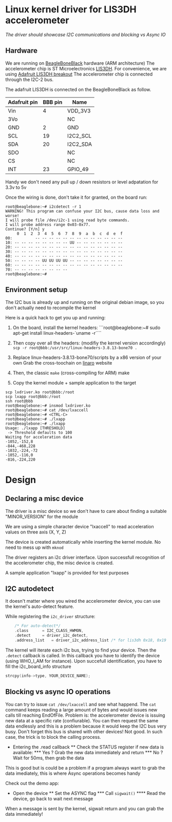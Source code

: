 # Linux kernel driver for LIS3DH accelerometer

*The driver should showcase I2C communications and blocking vs Async IO*

## Hardware

We are running on [BeagleBoneBlack](https://beagleboard.org/black) hardware (ARM architecture)
The accelerometer chip is ST Microelectronics [LIS3DH](http://www.st.com/content/ccc/resource/technical/document/datasheet/3c/ae/50/85/d6/b1/46/fe/CD00274221.pdf/files/CD00274221.pdf/jcr:content/translations/en.CD00274221.pdf).
For convenience, we are using [Adafruit LIS3DH breakout](https://learn.adafruit.com/adafruit-lis3dh-triple-axis-accelerometer-breakout/pinouts)
The accelerometer chip is connected through the I2C-2 bus.

The adafruit LIS3DH is connected on the BeagleBoneBlack as follow.

Adafruit pin | BBB pin | Name
--- | --- | ---
Vin | 4 | VDD_3V3
3Vo | | NC
GND | 2 | GND
SCL | 19 | I2C2_SCL
SDA | 20 | I2C2_SDA
SDO | | NC
CS | | NC
INT | 23 | GPIO_49

Handy we don't need any pull up / down resistors or level adpatation for 3.3v to 5v

Once the wiring is done, don't take it for granted, on the board run:
```
root@beaglebone:~# i2cdetect -r 1
WARNING! This program can confuse your I2C bus, cause data loss and worse!
I will probe file /dev/i2c-1 using read byte commands.
I will probe address range 0x03-0x77.
Continue? [Y/n] y
     0  1  2  3  4  5  6  7  8  9  a  b  c  d  e  f
00:          -- -- -- -- -- -- -- -- -- -- -- -- --
10: -- -- -- -- -- -- -- -- UU -- -- -- -- -- -- --
20: -- -- -- -- -- -- -- -- -- -- -- -- -- -- -- --
30: -- -- -- -- -- -- -- -- -- -- -- -- -- -- -- --
40: -- -- -- -- -- -- -- -- -- -- -- -- -- -- -- --
50: -- -- -- -- UU UU UU UU -- -- -- -- -- -- -- --
60: -- -- -- -- -- -- -- -- -- -- -- -- -- -- -- --
70: -- -- -- -- -- -- -- --
root@beaglebone:~#
```

## Environment setup

The I2C bus is already up and running on the original debian image, so you don't actually need to recompile the kernel

Here is a quick hack to get you up and running:

1. On the board, install the kernel headers:
  ```root@beaglebone:~# sudo apt-get install linux-headers-\`uname -r\````

2. Then copy over all the headers: (modifiy the kernel version accordingly)
  ```scp -r root@bbb:/usr/src/linux-headers-3.8.13-bone70 .```

3. Replace linux-headers-3.8.13-bone70/scripts by a x86 version of your own
  Grab the cross-toochain on [linaro](http://releases.linaro.org/components/toolchain/binaries/4.9-2016.02/arm-linux-gnueabihf/) website

4. Then, the classic `make` (cross-compiling for ARM)
  make

5. Copy the kernel module + sample application to the target
```
scp lxdriver.ko root@bbb:/root
scp lxapp root@bbb:/root
ssh root@bbb
root@beaglebone:~# insmod lxdriver.ko
root@beaglebone:~# cat /dev/lxaccell
root@beaglebone:~# <CTRL-C>
root@beaglebone:~# ./lxapp
root@beaglebone:~# ./lxapp
Usage: ./lxapp [THRESHOLD]
 -> Threshold defaults to 100
Waiting for acceleration data
-1052,-152,8
-844,-468,228
-1032,-224,-72
-1052,-116,0
-816,-224,220
```
  

# Design

## Declaring a misc device

The driver is a misc device so we don't have to care about finding a suitable "MINOR_VERSION" for the module

We are using a simple character device "lxaccell" to read acceleration values on three axis (X, Y, Z)

The device is created automatically while inserting the kernel module. No need to mess up with `mknod`

The driver registers an i2c driver interface. Upon successfull recognition of the accelerometer chip, the misc device is created.

A sample application "lxapp" is provided for test purposes

## I2C autodetect

It doesn't matter where you wired the accelerometer device, you can use the kernel's auto-detect feature.

While registering the `i2c_driver` structure:
```c
    /* For auto-detect*/
    .class		= I2C_CLASS_HWMON,
    .detect		= driver_i2c_detect,
    .address_list	= driver_i2c_address_list /* for lis3dh 0x18, 0x19 */
```

The kernel will iterate each i2c bus, trying to find your device. Then the `.detect` callback is called.
In this callback you have to identify the device (using WHO_I_AM for instance).
Upon succefull identification, you have to fill the i2c_board_info structure
```c
strcpy(info->type, YOUR_DEVICE_NAME);
```

## Blocking vs async IO operations

You can try to issue `cat /dev/lxaccell` and see what happend.
The `cat` command keeps reading a large amount of bytes and would issues new calls till reaching EndOfFile.
Problem is: the accelerometer device is issuing new data at a specific rate (confiurable).
You can then request the same data endlessly and this is a problem because it would keep the I2C bus very busy.
Don't forget this bus is shared with other devices! Not good.
In such case, the trick is to block the calling process.

* Entering the .read callback
** Check the STATUS register if new data is available:
*** Yes ? Grab the new data immediately and return
*** No ? Wait for 50ms, then grab the data

This is good but is could be a problem if a program always want to grab the data imediately, this is where Async operations becomes handy

Check out the demo app:

* Open the device
** Set the ASYNC flag
*** Call `sigwait()`
**** Read the device, go back to wait next message

When a message is sent by the kernel, sigwait return and you can grab the data immediately!

